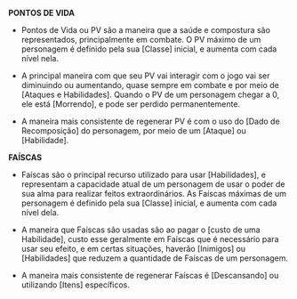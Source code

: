**PONTOS DE VIDA**
- Pontos de Vida ou PV são a maneira que a saúde e compostura são representados, principalmente em combate. O PV máximo de um personagem é definido pela sua [Classe] inicial, e aumenta com cada nível nela. 

- A principal maneira com que seu PV vai interagir com o jogo vai ser diminuindo ou aumentando, quase sempre em combate e por meio de [Ataques e Habilidades]. Quando o PV de um personagem chegar a 0, ele está [Morrendo], e pode ser perdido permanentemente.

- A maneira mais consistente de regenerar PV é com o uso do [Dado de Recomposição] do personagem, por meio de um [Ataque] ou [Habilidade].

**FAÍSCAS**
- Faíscas são o principal recurso utilizado para usar [Habilidades], e representam a capacidade atual de um personagem de usar o poder de sua alma para realizar feitos extraordinários. As Faíscas máximas de um personagem é definido pela sua [Classe] inicial, e aumenta com cada nível dela.

- A maneira que Faíscas são usadas são ao pagar o [custo de uma Habilidade], custo esse geralmente em Faíscas que é necessário para usar seu efeito, e em certas situações, haverão [Inimigos] ou [Habilidades] que reduzem a quantidade de Faíscas de um personagem.

- A maneira mais consistente de regenerar Faíscas é [Descansando] ou utilizando [Itens] específicos.